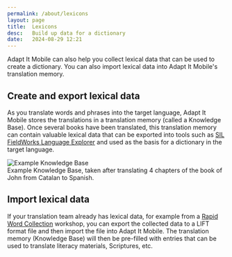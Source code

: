 ```yaml
---
permalink: /about/lexicons
layout: page
title:  Lexicons
desc:   Build up data for a dictionary
date:   2024-08-29 12:21
---
```


Adapt It Mobile can also help you collect lexical data that can be used to create a dictionary. You can also import lexical data into Adapt It Mobile's translation memory.

<div class="wrap"><div class="hero-line">

<h2>Create and export lexical data</h2>

As you translate words and phrases into the target language, Adapt It Mobile stores the translations in a translation memory (called a Knowledge Base). 
Once several books have been translated, this translation memory can contain valuable lexical data that can be exported into tools such as [SIL FieldWorks Language Explorer](https://software.sil.org/fieldworks/) and used as the basis for a dictionary in the target language.
          
</div><div class="hero-line"><img src='{{ site.baseurl }}/assets/img/kb-main.png' alt='Example Knowledge Base'><br>Example Knowledge Base, taken after translating 4 chapters of the book of John from Catalan to Spanish.</div></div>

## Import lexical data

If your translation team already has lexical data, for example from a [Rapid Word Collection](https://rapidwords.net/) workshop, you can export the collected data to a LIFT format file and then import the file into Adapt It Mobile. The translation memory (Knowledge Base) will then be pre-filled with entries that can be used to translate literacy materials, Scriptures, etc.

